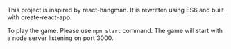This project is inspired by react-hangman. It is rewritten using ES6 and built with create-react-app.

To play the game. Please use `npm start` command. The game will start with a node server listening on port 3000.